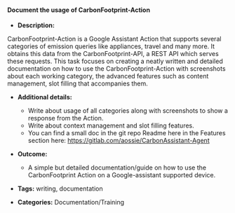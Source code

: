 #### Document the usage of CarbonFootprint-Action


- **Description:**

CarbonFootprint-Action is a Google Assistant Action that supports several categories of emission queries like appliances, travel and many more. It obtains this data from the CarbonFootprint-API, a REST API which serves these requests. This task focuses on creating a neatly written and detailed documentation on how to use the CarbonFootprint-Action with screenshots about each working category, the advanced features such as content management, slot filling that accompanies them.

- **Additional details:**
  - Write about usage of all categories along with screenshots to show a response from the Action.
  - Write about context management and slot filling features.
  - You can find a small doc in the git repo Readme here in the Features section here: https://gitlab.com/aossie/CarbonAssistant-Agent

- **Outcome:**
  - A simple but detailed documentation/guide on how to use the CarbonFootprint Action on a Google-assistant supported device.


- **Tags:** writing, documentation

- **Categories:** Documentation/Training
